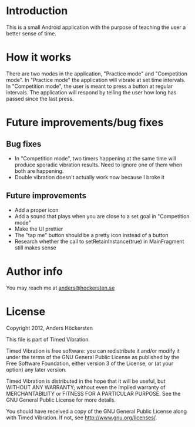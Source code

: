 Introduction
============
This is a small Android application with the purpose of teaching the user
a better sense of time.

How it works
============
There are two modes in the application, "Practice mode" and
"Competition mode". In "Practice mode" the application will vibrate at set
time intervals. In "Competition mode", the user is meant to press a button
at regular intervals. The application will respond by telling the user how
long has passed since the last press.

Future improvements/bug fixes
=============================

Bug fixes
---------
- In "Competition mode", two timers happening at the same time will produce
  sporadic vibration results. Need to ignore one of them when both are
  happening.
- Double vibration doesn't actually work now because I broke it

Future improvements
-------------------
- Add a proper icon
- Add a sound that plays when you are close to a set goal in 
  "Competition mode"
- Make the UI prettier
- The "tap me" button should be a pretty icon instead of a button
- Research whether the call to setRetainInstance(true) in MainFragment still
  makes sense 

Author info
===========
You may reach me at anders@hockersten.se
 
License
=======
Copyright 2012, Anders Höckersten

This file is part of Timed Vibration.

Timed Vibration is free software: you can redistribute it and/or modify
it under the terms of the GNU General Public License as published by
the Free Software Foundation, either version 3 of the License, or
(at your option) any later version.

Timed Vibration is distributed in the hope that it will be useful,
but WITHOUT ANY WARRANTY; without even the implied warranty of
MERCHANTABILITY or FITNESS FOR A PARTICULAR PURPOSE.  See the
GNU General Public License for more details.

You should have received a copy of the GNU General Public License
along with Timed Vibration.  If not, see <http://www.gnu.org/licenses/>.
